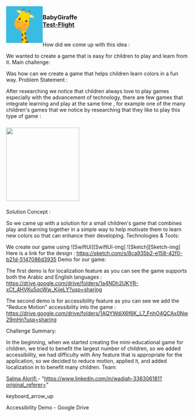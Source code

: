 <!-- PROJECT LOGO -->
<div>

<h3><img align="left" width="100" height="100" src="App_Icon.png"> <br/> BabyGiraffe <br/>
<a href="">Test-Flight</a> <br/> <br/> </h3>
</div>

How did we come up with this idea :

We wanted to create a game that is easy for children to play and learn from it.
Main challenge:

Was how can we create a game that helps children learn colors in a fun way.
Problem Statement :

After researching we notice that children always love to play games especially with the advancement of technology, there are few games that integrate learning and play at the same time , for example one of the many children's games that we notice by researching that they like to play this type of game :
<h3 align="left"><img src="https://user-images.githubusercontent.com/116716645/211879623-6e4b4cd7-231d-4c73-9633-9dcd19929bbb.png" width="200" height="200"></h3>

Solution Concept :

So we came up with a solution for a small children's game that combines play and learning together in a simple way to help motivate them to learn new colors so that can enhance their developing.
Technologies & Tools:

We create our game using ![SwiftUI][SwiftUI-img] ![Sketch][Sketch-img]
Here is a link for the design :
https://sketch.com/s/8ca935b2-e158-42f0-b21d-5147086d3935
Demo for our game:

The first demo is for localization feature as you can see the game supports both the Arabic and English languages :
https://drive.google.com/drive/folders/1a4NDh2UKYR-xCf_4HVKu5qcWw_KijeLY?usp=sharing

The second demo is for accessibility feature as you can see we add the "Reduce Motion" accessibility into the game :
https://drive.google.com/drive/folders/1AQYWdiX6f6K_L7_FnhO4QCAx0Nw29mHn?usp=sharing

Challenge Summary:

In the beginning, when we started creating the mini-educational game for children, we tried to benefit the largest number of children, so we added accessibility, we had difficulty with Any feature that is appropriate for the application, so we decided to reduce motion, applied it, and added localization in to benefit many children.
Team:

<a href="http://linkedin.com/in/salma-alorifi-0544801a6/"> Salma Alorifi </a> -
<a> "https://www.linkedin.com/in/wadiah-336306181?original_referer=" </a>

<!-- MARKDOWN LINKS & IMAGES -->

<!-- https://www.markdownguide.org/basic-syntax/#reference-style-links -->

<!-- MARKDOWN LINKS & IMAGES -->

keyboard_arrow_up

Accessibility Demo - Google Drive

